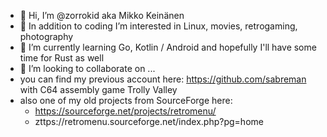 - 👋 Hi, I’m @zorrokid aka Mikko Keinänen
- 👀 In addition to coding I’m interested in Linux, movies, retrogaming, photography
- 🌱 I’m currently learning Go, Kotlin / Android and hopefully I'll have some time for Rust as well
- 💞️ I’m looking to collaborate on ...
- you can find my previous account here: https://github.com/sabreman with C64 assembly game Trolly Valley
- also one of my old projects from SourceForge here: 
    - https://sourceforge.net/projects/retromenu/ 
    - zttps://retromenu.sourceforge.net/index.php?pg=home

<!---
zorrokid/zorrokid is a ✨ special ✨ repository because its `README.md` (this file) appears on your GitHub profile.
You can click the Preview link to take a look at your changes.
--->
